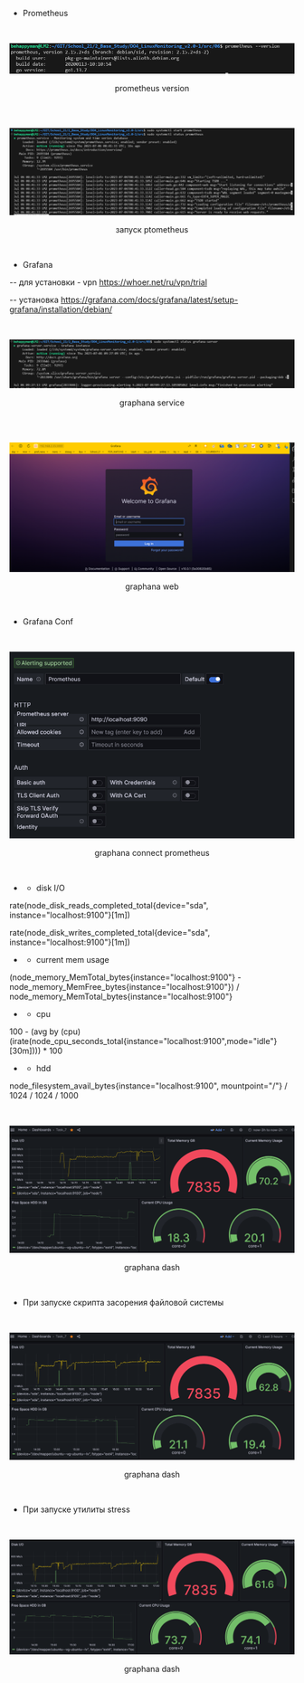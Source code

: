 - Prometheus

<center>
<br>

![prometheus](./img/1.PNG)

prometheus version

<br>
</center>

<center>
<br>

![prometheus status](./img/2.PNG)

запуск ptometheus

<br>
</center>

- Grafana

-- для установки - vpn https://whoer.net/ru/vpn/trial

-- установка https://grafana.com/docs/grafana/latest/setup-grafana/installation/debian/

<center>
<br>

![graphana](./img/3.PNG)

graphana service

<br>
</center>

<center>
<br>

![graphana](./img/4.PNG)

graphana web

<br>
</center>

- Grafana Conf


<center>
<br>

![graphana_connect](./img/5.PNG)

graphana connect prometheus

<br>
</center>

- - disk I/O 

rate(node_disk_reads_completed_total{device="sda", instance="localhost:9100"}[1m])

rate(node_disk_writes_completed_total{device="sda", instance="localhost:9100"}[1m])

- - current mem usage

(node_memory_MemTotal_bytes{instance="localhost:9100"} - node_memory_MemFree_bytes{instance="localhost:9100"}) / node_memory_MemTotal_bytes{instance="localhost:9100"}

- - cpu

100 - (avg by (cpu)(irate(node_cpu_seconds_total{instance="localhost:9100",mode="idle"}[30m]))) * 100

- - hdd

node_filesystem_avail_bytes{instance="localhost:9100", mountpoint="/"} / 1024 / 1024 / 1000

<center>
<br>

![graphana_connect](./img/6.PNG)

graphana dash

<br>
</center>

- При запуске скрипта засорения файловой системы

<center>
<br>

![graphana_connect](./img/7.PNG)

graphana dash

<br>
</center>

- При запуске утилиты stress

<center>
<br>

![graphana_connect](./img/8.PNG)

graphana dash

<br>
</center>


